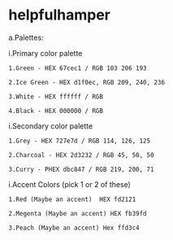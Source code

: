 # helpfulhamper

a.Palettes: 

  i.Primary color palette 

    1.Green - HEX 67cec1 / RGB 103 206 193 

    2.Ice Green - HEX d1f0ec, RGB 209, 240, 236

    3.White - HEX ffffff / RGB 

    4.Black - HEX 000000 / RGB 

  i.Secondary color palette

    1.Grey - HEX 727e7d / RGB 114, 126, 125 

    2.Charcoal - HEX 2d3232 / RGB 45, 50, 50 

    3.Curry - PHEX dbc847 / RGB 219, 200, 71

  i.Accent Colors (pick 1 or 2 of these)

    1.Red (Maybe an accent)  HEX fd2121

    2.Megenta (Maybe an accent) HEX fb39fd

    3.Peach (Maybe an accent) Hex ffd3c4


